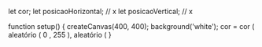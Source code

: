 

let cor;
let posicaoHorizontal; // x
let posicaoVertical; // x

function setup() {
 createCanvas(400, 400);
  background('white');
  cor  =  cor ( aleatório ( 0 , 255 ), aleatório (
}
